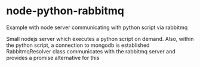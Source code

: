# node-python-rabbitmq
Example with node server communicating with python script via rabbitmq

Small nodejs server which executes a python script on demand.
Also, within the python script, a connection to mongodb is established
RabbitmqResolver class communicates with the rabbitmq server and provides a promise alternative for this 
